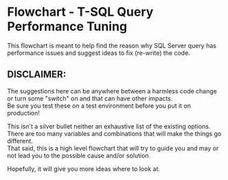 # Flowchart - T-SQL Query Performance Tuning

This flowchart is meant to help find the reason why SQL Server query has performance issues and suggest ideas to fix (re-write) the code.

## DISCLAIMER: 
The suggestions here can be anywhere between a harmless code change or turn some "switch" on and that can have other impacts.  
Be sure you test these on a test environment before you put it on production!

This isn't a silver bullet neither an exhaustive list of the existing options.  
There are too many variables and combinations that will make the things go different.  
That said, this is a high level flowchart that will try to guide you and may or not lead you to the possible cause and/or solution.

Hopefully, it will give you more ideas where to look at.

